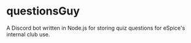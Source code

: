 # questionsGuy
A Discord bot written in Node.js for storing quiz questions for eSpice's internal club use.
